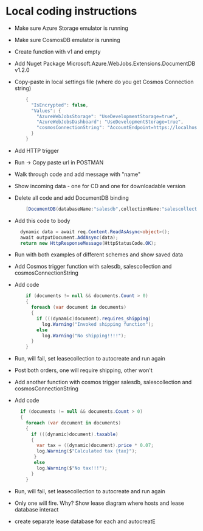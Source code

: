 # Local coding instructions

- Make sure Azure Storage emulator is running

- Make sure CosmosDB emulator is running

- Create function with v1 and empty

- Add Nuget Package Microsoft.Azure.WebJobs.Extensions.DocumentDB v1.2.0

- Copy-paste in local settings file (where do you get Cosmos Connection string)

    ```csharp
        {
          "IsEncrypted": false,
          "Values": {
            "AzureWebJobsStorage": "UseDevelopmentStorage=true",
            "AzureWebJobsDashboard": "UseDevelopmentStorage=true",
            "cosmosConnectionString": "AccountEndpoint=https://localhost:8081/;AccountKey=C2y6yDjf5/R+ob0N8A7Cgv30VRDJIWEHLM+4QDU5DE2nQ9nDuVTqobD4b8mGGyPMbIZnqyMsEcaGQy67XIw/Jw=="
          }
        }
    ```

- Add HTTP trigger

- Run -> Copy paste url in POSTMAN

- Walk through code and add message with "name"

- Show incoming data - one for CD and one for downloadable version

- Delete all code and add DocumentDB binding

    ```csharp
        [DocumentDB(databaseName:"salesdb",collectionName:"salescollection",CreateIfNotExists = true,CollectionThroughput = 1000,PartitionKey = "/sku",ConnectionStringSetting = "cosmosConnectionString")] IAsyncCollector<dynamic> outputDocument,
    ```

- Add this code to body

    ```csharp
      dynamic data = await req.Content.ReadAsAsync<object>();
      await outputDocument.AddAsync(data);
      return new HttpResponseMessage(HttpStatusCode.OK);
    ```

- Run with both examples of different schemes and show saved data

- Add Cosmos trigger function with salesdb, salescollection and cosmosConnectionString

- Add code

    ```csharp
        if (documents != null && documents.Count > 0)
        {
          foreach (var document in documents)
          {
            if (((dynamic)document).requires_shipping)
              log.Warning("Invoked shipping function");
            else
              log.Warning("No shipping!!!!");
          }
        }
    ```

- Run, will fail, set leasecollection to autocreate and run again

- Post both orders, one will require shipping, other won't

- Add another function with cosmos trigger salesdb, salescollection and cosmosConnectionString

- Add code

    ```csharp
      if (documents != null && documents.Count > 0)
      {
        foreach (var document in documents)
        {
          if (((dynamic)document).taxable)
          {
            var tax = ((dynamic)document).price * 0.07;
            log.Warning($"Calculated tax {tax}");
           }
           else
            log.Warning($"No tax!!!");
          }
        }
    ```

- Run, will fail, set leasecollection to autocreate and run again

- Only one will fire. Why? Show lease diagram where hosts and lease database interact

- create separate lease database for each and autocreatE
